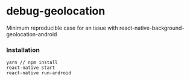 # debug-geolocation
Minimum reproducible case for an issue with react-native-background-geolocation-android

### Installation

```
yarn // npm install
react-native start
react-native run-android
```

